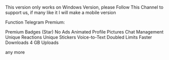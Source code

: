 This version only works on Windows Version, please Follow This Channel to support us, if many like it I will make a mobile version


Function Telegram Premium:

Premium Badges (Star)
No Ads
Animated Profile Pictures
Chat Management
Unique Reactions
Unique Stickers
Voice-to-Text
Doubled Limits
Faster Downloads
4 GB Uploads

any more

